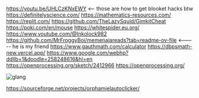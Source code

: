 https://youtu.be/UHLCzKNxEWY <-- those are how to get blooket hacks btw
https://definitelyscience.com/
https://mathematics-resources.com/
https://replit.com/
https://github.com/TheLazySquid/GimkitCheat
https://poki.com/en/mouse
https://whitespider.eu.org/
https://www.youtube.com/@Inkolock982
https://github.com/MrFroggyBoi/memenajareads?tab=readme-ov-file <----- he is my friend
https://www.gauthmath.com/calculator
https://dbpsmath-new.vercel.app/
https://www.google.com/webhp?ddllb=1&doodle=258248616&hl=en
https://openprocessing.org/sketch/2412966
https://openprocessing.org/

![glang](https://github.com/user-attachments/assets/4d1739fa-2058-4ea5-a97b-dfc942df6ca0)



https://sourceforge.net/projects/orphamielautoclicker/
